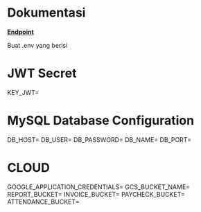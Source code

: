 # Dokumentasi
**[Endpoint](https://documenter.getpostman.com/view/34827171/2sAYJ9Ae6N)**

Buat .env yang berisi

# JWT Secret
KEY_JWT=

# MySQL Database Configuration
DB_HOST=
DB_USER=
DB_PASSWORD=
DB_NAME=
DB_PORT=

# CLOUD
GOOGLE_APPLICATION_CREDENTIALS=
GCS_BUCKET_NAME=
REPORT_BUCKET=
INVOICE_BUCKET=
PAYCHECK_BUCKET=
ATTENDANCE_BUCKET=
